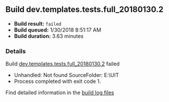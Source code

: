 ## Build dev.templates.tests.full_20180130.2
- **Build result:** `failed`
- **Build queued:** 1/30/2018 8:51:17 AM
- **Build duration:** 3.63 minutes
### Details
Build [dev.templates.tests.full_20180130.2](https://winappstudio.visualstudio.com/web/build.aspx?pcguid=a4ef43be-68ce-4195-a619-079b4d9834c2&builduri=vstfs%3a%2f%2f%2fBuild%2fBuild%2f24815) failed

+ Unhandled: Not found SourceFolder: E:\UIT
+ Process completed with exit code 1.

Find detailed information in the [build log files](https://uwpctdiags.blob.core.windows.net/buildlogs/dev.templates.tests.full_20180130.2_logs.zip)
